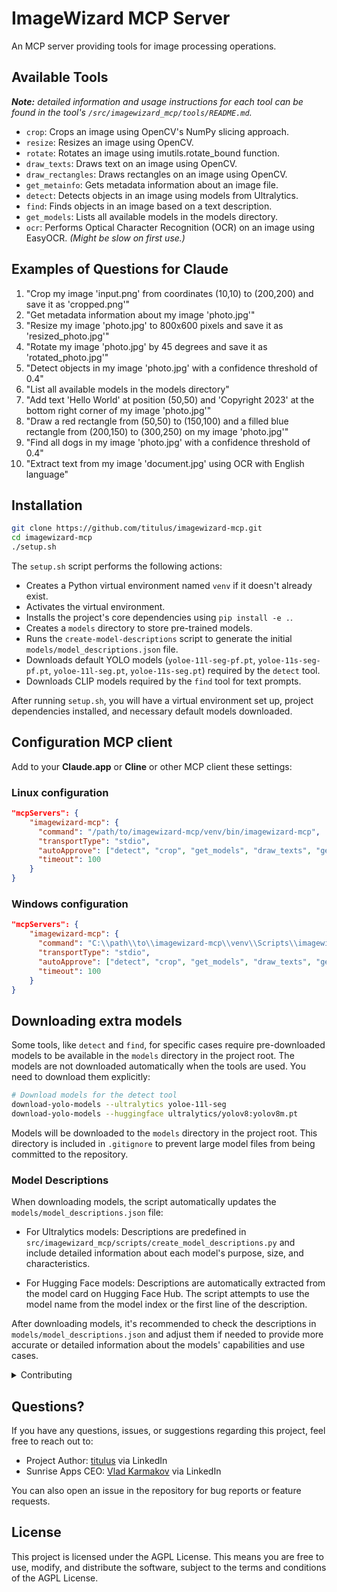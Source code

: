 # ImageWizard MCP Server

An MCP server providing tools for image processing operations.

## Available Tools

_**Note:** detailed information and usage instructions for each tool can be found in the tool's `/src/imagewizard_mcp/tools/README.md`._

- `crop`: Crops an image using OpenCV's NumPy slicing approach.
- `resize`: Resizes an image using OpenCV.
- `rotate`: Rotates an image using imutils.rotate_bound function.
- `draw_texts`: Draws text on an image using OpenCV.
- `draw_rectangles`: Draws rectangles on an image using OpenCV.
- `get_metainfo`: Gets metadata information about an image file.
- `detect`: Detects objects in an image using models from Ultralytics.
- `find`: Finds objects in an image based on a text description.
- `get_models`: Lists all available models in the models directory.
- `ocr`: Performs Optical Character Recognition (OCR) on an image using EasyOCR. _(Might be slow on first use.)_

## Examples of Questions for Claude

1. "Crop my image 'input.png' from coordinates (10,10) to (200,200) and save it as 'cropped.png'"
2. "Get metadata information about my image 'photo.jpg'"
3. "Resize my image 'photo.jpg' to 800x600 pixels and save it as 'resized_photo.jpg'"
4. "Rotate my image 'photo.jpg' by 45 degrees and save it as 'rotated_photo.jpg'"
5. "Detect objects in my image 'photo.jpg' with a confidence threshold of 0.4"
6. "List all available models in the models directory"
7. "Add text 'Hello World' at position (50,50) and 'Copyright 2023' at the bottom right corner of my image 'photo.jpg'"
8. "Draw a red rectangle from (50,50) to (150,100) and a filled blue rectangle from (200,150) to (300,250) on my image 'photo.jpg'"
9. "Find all dogs in my image 'photo.jpg' with a confidence threshold of 0.4"
10. "Extract text from my image 'document.jpg' using OCR with English language"


## Installation

```bash
git clone https://github.com/titulus/imagewizard-mcp.git
cd imagewizard-mcp
./setup.sh
```

The `setup.sh` script performs the following actions:
- Creates a Python virtual environment named `venv` if it doesn't already exist.
- Activates the virtual environment.
- Installs the project's core dependencies using `pip install -e .`.
- Creates a `models` directory to store pre-trained models.
- Runs the `create-model-descriptions` script to generate the initial `models/model_descriptions.json` file.
- Downloads default YOLO models (`yoloe-11l-seg-pf.pt`, `yoloe-11s-seg-pf.pt`, `yoloe-11l-seg.pt`, `yoloe-11s-seg.pt`) required by the `detect` tool.
- Downloads CLIP models required by the `find` tool for text prompts.

After running `setup.sh`, you will have a virtual environment set up, project dependencies installed, and necessary default models downloaded.

## Configuration MCP client

Add to your **Claude.app** or **Cline** or other MCP client these settings:

### Linux configuration

```json
"mcpServers": {
    "imagewizard-mcp": {
      "command": "/path/to/imagewizard-mcp/venv/bin/imagewizard-mcp",
      "transportType": "stdio",
      "autoApprove": ["detect", "crop", "get_models", "draw_texts", "get_metainfo", "rotate", "resize", "classify", "draw_rectangles", "find", "ocr"],
      "timeout": 100
    }
}
```

### Windows configuration

```json
"mcpServers": {
    "imagewizard-mcp": {
      "command": "C:\\path\\to\\imagewizard-mcp\\venv\\Scripts\\imagewizard-mcp.exe",
      "transportType": "stdio",
      "autoApprove": ["detect", "crop", "get_models", "draw_texts", "get_metainfo", "rotate", "resize", "classify", "draw_rectangles", "find", "ocr"],
      "timeout": 100
    }
}
```


## Downloading extra models

Some tools, like `detect` and `find`, for specific cases require pre-downloaded models to be available in the `models` directory in the project root. The models are not downloaded automatically when the tools are used. You need to download them explicitly:

```bash
# Download models for the detect tool
download-yolo-models --ultralytics yoloe-11l-seg
download-yolo-models --huggingface ultralytics/yolov8:yolov8m.pt
```

Models will be downloaded to the `models` directory in the project root. This directory is included in `.gitignore` to prevent large model files from being committed to the repository.

### Model Descriptions

When downloading models, the script automatically updates the `models/model_descriptions.json` file:

- For Ultralytics models: Descriptions are predefined in `src/imagewizard_mcp/scripts/create_model_descriptions.py` and include detailed information about each model's purpose, size, and characteristics.

- For Hugging Face models: Descriptions are automatically extracted from the model card on Hugging Face Hub. The script attempts to use the model name from the model index or the first line of the description.

After downloading models, it's recommended to check the descriptions in `models/model_descriptions.json` and adjust them if needed to provide more accurate or detailed information about the models' capabilities and use cases.

<details>
<summary>Contributing</summary>

## Contributing

### Directory Structure

This repository is organized as follows:

```
.
├── .gitignore                 # Specifies intentionally untracked files that Git should ignore.
├── pyproject.toml             # Configuration file for Python projects, including build system, dependencies, and tool settings.
├── pytest.ini                 # Configuration file for the pytest testing framework.
├── README.md                  # The main documentation file for the project.
├── setup.sh                   # A shell script for quick setup.
├── models/                    # This directory stores pre-trained models used by tools like `detect` and `find`. It is typically ignored by Git due to the large file sizes.
│   ├── model_descriptions.json  # Contains descriptions of the available models.
│   ├── settings.json            # Contains settings related to model management and training runs.
│   └── *.pt                     # Pre-trained model.
├── src/                       # Contains the source code for the ImageWizard MCP server.
│   └── imagewizard_mcp/       # The main package directory for the server.
│       ├── __init__.py          # Makes `imagewizard_mcp` a Python package.
│       ├── __main__.py          # Entry point for running the package as a script.
│       ├── logging_config.py    # Configures the logging for the server.
│       ├── server.py            # The main server file, responsible for initializing FastMCP and registering tools.
│       ├── logs/                # Directory for storing server logs.
│       ├── scripts/             # Contains utility scripts for model management.
│       │   ├── README.md        # Documentation for the scripts.
│       │   ├── __init__.py      # Makes `scripts` a Python package.
│       │   ├── create_model_descriptions.py # Script to generate model descriptions.
│       │   ├── download_clip.py # Script to download CLIP models.
│       │   └── download_models.py # Script to download other models (e.g., YOLO).
│       └── tools/               # Contains the implementation of individual MCP tools.
│           ├── README.md        # Documentation for the tools.
│           ├── __init__.py      # Import the central logger
│           └── *.py           # Implements the tool.
└── tests/                     # Contains test files for the project.
    ├── test_server.py         # Tests for the main server functionality.
    ├── data/                  # Contains test data, likely image files used in tests.
    └── tools/                 # Contains tests for individual tools.
```

### Development Setup

1. Clone the repository:
```bash
git clone https://github.com/titulus/imagewizard-mcp.git
cd imagewizard-mcp
```

2. Perform Client's install described above.
```bash
./setup.sh
```

3. Activate a virtual environment:
```bash
venv\Scripts\activate # win
source venv/bin/activate # mac/linux
```

4. Install development dependencies:
```bash
pip install -e ".[dev]"
```

### Rules

These rules apply to all contributors: humans and AI.

0. Read all the `README.md` files in the project. Understand the project structure and purpose. Understand the guidelines for contributing. Think through how it's relate to you task, and how to make changes accordingly.
1. Read `pyproject.toml`.
Make attention to sections: `[tool.ruff]`, `[tool.ruff.lint]`, `[project.optional-dependencies]` and `[project]dependencies`.
Strictly follow code style defined in `pyproject.toml`.
Stick to the stack defined in `pyproject.toml` dependencies and do not add any new dependencies without a good reason.
2. Write your code in new and existing files.
If new dependencies needed, update `pyproject.toml` and install them via `pip install -e .` or `pip install -e ".[dev]"`. Do not install them diirectly via `pip install`.
Check out exixisting source codes for examples (e.g. `src/imagewizard_mcp/server.py`, `src/imagewizard_mcp/tools/crop.py`). Stick to the code style, naming conventions, input and outpput data formats, codeode structure, arcchitecture, etc. of the existing code.
3. Update related `README.md` files with your changes.
Stick to the format and structure of the existing `README.md` files.
4. Write tests for your code.
Check out existing tests for examples (e.g. `tests/test_server.py`, `tests/tools/test_crop.py`).
Stick to the code style, naming conventions, input and outpput data formats, codeode structure, arcchitecture, etc. of the existing tests.

5. Run tests and linter to ensure everything works:
```bash
pytest
ruff check .
```
In case of fails - fix the code and tests. It is **strictly required** to have all new code to comply with the linter rules and pass all tests.


### Coding hints
- Use type hints where appropriate
- Use pydantic for data validation and serialization
</details>

## Questions?

If you have any questions, issues, or suggestions regarding this project, feel free to reach out to:

- Project Author: [titulus](https://www.linkedin.com/in/titulus/) via LinkedIn
- Sunrise Apps CEO: [Vlad Karmakov](https://www.linkedin.com/in/vladkarm/) via LinkedIn

You can also open an issue in the repository for bug reports or feature requests.


## License

This project is licensed under the AGPL License. This means you are free to use, modify, and distribute the software, subject to the terms and conditions of the AGPL License.

